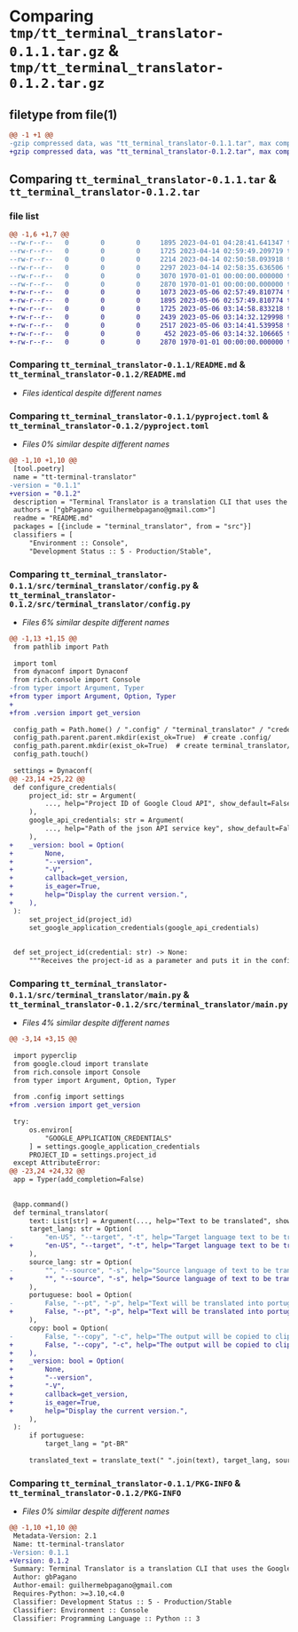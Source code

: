 # Comparing `tmp/tt_terminal_translator-0.1.1.tar.gz` & `tmp/tt_terminal_translator-0.1.2.tar.gz`

## filetype from file(1)

```diff
@@ -1 +1 @@
-gzip compressed data, was "tt_terminal_translator-0.1.1.tar", max compression
+gzip compressed data, was "tt_terminal_translator-0.1.2.tar", max compression
```

## Comparing `tt_terminal_translator-0.1.1.tar` & `tt_terminal_translator-0.1.2.tar`

### file list

```diff
@@ -1,6 +1,7 @@
--rw-r--r--   0        0        0     1895 2023-04-01 04:28:41.641347 tt_terminal_translator-0.1.1/README.md
--rw-r--r--   0        0        0     1725 2023-04-14 02:59:49.209719 tt_terminal_translator-0.1.1/pyproject.toml
--rw-r--r--   0        0        0     2214 2023-04-14 02:50:58.093918 tt_terminal_translator-0.1.1/src/terminal_translator/config.py
--rw-r--r--   0        0        0     2297 2023-04-14 02:58:35.636506 tt_terminal_translator-0.1.1/src/terminal_translator/main.py
--rw-r--r--   0        0        0     3070 1970-01-01 00:00:00.000000 tt_terminal_translator-0.1.1/setup.py
--rw-r--r--   0        0        0     2870 1970-01-01 00:00:00.000000 tt_terminal_translator-0.1.1/PKG-INFO
+-rw-r--r--   0        0        0     1073 2023-05-06 02:57:49.810774 tt_terminal_translator-0.1.2/LICENSE
+-rw-r--r--   0        0        0     1895 2023-05-06 02:57:49.810774 tt_terminal_translator-0.1.2/README.md
+-rw-r--r--   0        0        0     1725 2023-05-06 03:14:58.833218 tt_terminal_translator-0.1.2/pyproject.toml
+-rw-r--r--   0        0        0     2439 2023-05-06 03:14:32.129998 tt_terminal_translator-0.1.2/src/terminal_translator/config.py
+-rw-r--r--   0        0        0     2517 2023-05-06 03:14:41.539958 tt_terminal_translator-0.1.2/src/terminal_translator/main.py
+-rw-r--r--   0        0        0      452 2023-05-06 03:14:32.106665 tt_terminal_translator-0.1.2/src/terminal_translator/version.py
+-rw-r--r--   0        0        0     2870 1970-01-01 00:00:00.000000 tt_terminal_translator-0.1.2/PKG-INFO
```

### Comparing `tt_terminal_translator-0.1.1/README.md` & `tt_terminal_translator-0.1.2/README.md`

 * *Files identical despite different names*

### Comparing `tt_terminal_translator-0.1.1/pyproject.toml` & `tt_terminal_translator-0.1.2/pyproject.toml`

 * *Files 0% similar despite different names*

```diff
@@ -1,10 +1,10 @@
 [tool.poetry]
 name = "tt-terminal-translator"
-version = "0.1.1"
+version = "0.1.2"
 description = "Terminal Translator is a translation CLI that uses the Google Cloud API. "
 authors = ["gbPagano <guilhermebpagano@gmail.com>"]
 readme = "README.md"
 packages = [{include = "terminal_translator", from = "src"}]
 classifiers = [  
     "Environment :: Console",
     "Development Status :: 5 - Production/Stable",
```

### Comparing `tt_terminal_translator-0.1.1/src/terminal_translator/config.py` & `tt_terminal_translator-0.1.2/src/terminal_translator/config.py`

 * *Files 6% similar despite different names*

```diff
@@ -1,13 +1,15 @@
 from pathlib import Path
 
 import toml
 from dynaconf import Dynaconf
 from rich.console import Console
-from typer import Argument, Typer
+from typer import Argument, Option, Typer
+
+from .version import get_version
 
 config_path = Path.home() / ".config" / "terminal_translator" / "credentials.toml"
 config_path.parent.parent.mkdir(exist_ok=True)  # create .config/
 config_path.parent.mkdir(exist_ok=True)  # create terminal_translator/
 config_path.touch()
 
 settings = Dynaconf(
@@ -23,14 +25,22 @@
 def configure_credentials(
     project_id: str = Argument(
         ..., help="Project ID of Google Cloud API", show_default=False
     ),
     google_api_credentials: str = Argument(
         ..., help="Path of the json API service key", show_default=False
     ),
+    _version: bool = Option(
+        None,
+        "--version",
+        "-V",
+        callback=get_version,
+        is_eager=True,
+        help="Display the current version.",
+    ),
 ):
     set_project_id(project_id)
     set_google_application_credentials(google_api_credentials)
 
 
 def set_project_id(credential: str) -> None:
     """Receives the project-id as a parameter and puts it in the configuration file
```

### Comparing `tt_terminal_translator-0.1.1/src/terminal_translator/main.py` & `tt_terminal_translator-0.1.2/src/terminal_translator/main.py`

 * *Files 4% similar despite different names*

```diff
@@ -3,14 +3,15 @@
 
 import pyperclip
 from google.cloud import translate
 from rich.console import Console
 from typer import Argument, Option, Typer
 
 from .config import settings
+from .version import get_version
 
 try:
     os.environ[
         "GOOGLE_APPLICATION_CREDENTIALS"
     ] = settings.google_application_credentials
     PROJECT_ID = settings.project_id
 except AttributeError:
@@ -23,24 +24,32 @@
 app = Typer(add_completion=False)
 
 
 @app.command()
 def terminal_translator(
     text: List[str] = Argument(..., help="Text to be translated", show_default=False),
     target_lang: str = Option(
-        "en-US", "--target", "-t", help="Target language text to be translated"
+        "en-US", "--target", "-t", help="Target language text to be translated."
     ),
     source_lang: str = Option(
-        "", "--source", "-s", help="Source language of text to be translated"
+        "", "--source", "-s", help="Source language of text to be translated."
     ),
     portuguese: bool = Option(
-        False, "--pt", "-p", help="Text will be translated into portuguese"
+        False, "--pt", "-p", help="Text will be translated into portuguese."
     ),
     copy: bool = Option(
-        False, "--copy", "-c", help="The output will be copied to clipboard"
+        False, "--copy", "-c", help="The output will be copied to clipboard."
+    ),
+    _version: bool = Option(
+        None,
+        "--version",
+        "-V",
+        callback=get_version,
+        is_eager=True,
+        help="Display the current version.",
     ),
 ):
     if portuguese:
         target_lang = "pt-BR"
 
     translated_text = translate_text(" ".join(text), target_lang, source_lang)
```

### Comparing `tt_terminal_translator-0.1.1/PKG-INFO` & `tt_terminal_translator-0.1.2/PKG-INFO`

 * *Files 0% similar despite different names*

```diff
@@ -1,10 +1,10 @@
 Metadata-Version: 2.1
 Name: tt-terminal-translator
-Version: 0.1.1
+Version: 0.1.2
 Summary: Terminal Translator is a translation CLI that uses the Google Cloud API. 
 Author: gbPagano
 Author-email: guilhermebpagano@gmail.com
 Requires-Python: >=3.10,<4.0
 Classifier: Development Status :: 5 - Production/Stable
 Classifier: Environment :: Console
 Classifier: Programming Language :: Python :: 3
```

